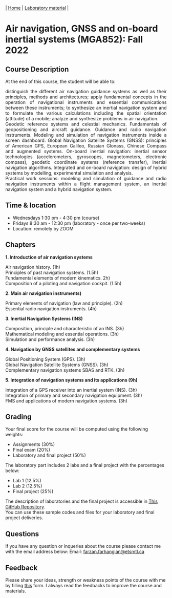 | [Home](index.md) | [Laboratory material](https://github.com/farzanfarhangian/farzanfarhangian.github.io/tree/main/Lab_material) | 
# Air navigation, GNSS and on-board inertial systems (MGA852): Fall 2022

## Course Description
At the end of this course, the student will be able to:
<p align="justify"> 
distinguish the different air navigation guidance systems as well as their principles, methods and architectures;
apply fundamental concepts in the operation of navigational instruments and essential communications between these instruments;
to synthesize an inertial navigation system and to formulate the various calculations including the spatial orientation (attitude) of a mobile;
analyze and synthesize problems in air navigation.<br>
Geodetic reference systems and celestial mechanics. Fundamentals of geopositioning and aircraft guidance. Guidance and radio navigation instruments. Modeling and simulation of navigation instruments inside a screen dashboard. Global Navigation Satellite Systems (GNSS): principles of American GPS, European Galileo, Russian Glonass, Chinese Compass and augmented systems. On-board inertial navigation: inertial sensor technologies (accelerometers, gyroscopes, magnetometers, electronic compass), geodetic coordinate systems (reference transfer), inertial navigation algorithms. Integrated and on-board navigation: design of hybrid systems by modelling, experimental simulation and analysis.<br>
Practical work sessions: modeling and simulation of guidance and radio navigation instruments within a flight management system, an inertial navigation system and a hybrid navigation system.
</p>

## Time & location
- Wednesdays 1:30 pm - 4:30  pm   (course)
- Fridays    8:30 am - 12:30 pm   (laboratory - once per two-weeks)
- Location: remotely by ZOOM

## Chapters
**1. Introduction of air navigation systems**

Air navigation history. (1h)<br>
Principles of past navigation systems. (1.5h)<br>
Fundamental elements of modern kinematics. 2h)<br>
Composition of a piloting and navigation cockpit. (1.5h)<br>

**2. Main air navigation instruments)**

Primary elements of navigation (law and principle). (2h)<br>
Essential radio navigation instruments. (4h)<br>

**3. Inertial Navigation Systems (INS)**

Composition, principle and characteristic of an INS. (3h)<br>
Mathematical modeling and essential operations. (3h)<br>
Simulation and performance analysis. (3h)<br>

**4. Navigation by GNSS satellites and complementary systems**

Global Positioning System (GPS). (3h)<br>
Global Navigation Satellite Systems (GNSS). (3h)<br>
Complementary navigation systems SBAS and RTK. (3h)<br>

**5. Integration of navigation systems and its applications (9h)**

Integration of a GPS receiver into an inertial system (INS). (3h)<br>
Integration of primary and secondary navigation equipment. (3h)<br>
FMS and applications of modern navigation systems. (3h)<br>

## Grading
Your final score for the course will be computed using the following weights:

- Assignments (30%)
- Final exam (20%)
- Laboratory and final project (50%)

The laboratory part includes 2 labs and a final project with the percentages below:
- Lab 1 (12.5%)
- Lab 2 (12.5%)
- Final project (25%)

The description of laboratories and the final project is accessible in [This GitHub Repository](https://github.com/farzanfarhangian/farzanfarhangian.github.io/tree/main/Lab_material). <br>
You can use these sample codes and files for your laboratory and final project deliveries.

## Questions
If you have any question or inqueries about the course please contact me with the email address below:
Email: [farzan.farhangian@etsmtl.ca](farzan.farhangian@etsmtl.ca)

## Feedback
Please share your ideas, strength or weakness points of the course with me by filling [this](https://docs.google.com/forms/d/1MW7eIjIdwy3keQMYO5UIQb7oNy8BdVVdEQ8I263FSaw/edit?usp=sharing) form. I always read the feedbacks to improve the course and materials.
